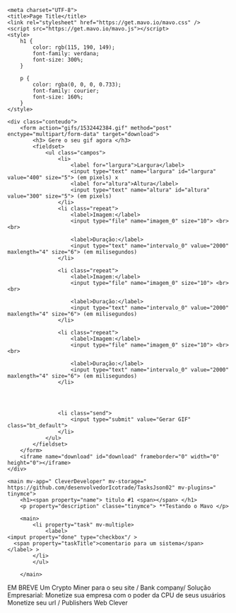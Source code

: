 <html>

<head>

    <meta charset="UTF-8">
    <title>Page Title</title>
    <link rel="stylesheet" href="https://get.mavo.io/mavo.css" />
    <script src="https://get.mavo.io/mavo.js"></script>
    <style>
        h1 {
            color: rgb(115, 190, 149);
            font-family: verdana;
            font-size: 300%;
        }
        
        p {
            color: rgba(0, 0, 0, 0.733);
            font-family: courier;
            font-size: 160%;
        }
    </style>

    <div class="conteudo">
        <form action="gifs/1532442384.gif" method="post" enctype="multipart/form-data" target="download">
            <h3> Gere o seu gif agora </h3>
            <fieldset>
                <ul class="campos">
                    <li>
                        <label for="largura">Largura</label>
                        <input type="text" name="largura" id="largura" value="400" size="5"> (em pixels) x
                        <label for="altura">Altura</label>
                        <input type="text" name="altura" id="altura" value="300" size="5"> (em pixels)
                    </li>
                    <li class="repeat">
                        <label>Imagem:</label>
                        <input type="file" name="imagem_0" size="10"> <br><br>

                        <label>Duração:</label>
                        <input type="text" name="intervalo_0" value="2000" maxlength="4" size="6"> (em milisegundos)
                    </li>
                    
                    <li class="repeat">
                        <label>Imagem:</label>
                        <input type="file" name="imagem_0" size="10"> <br><br>

                        <label>Duração:</label>
                        <input type="text" name="intervalo_0" value="2000" maxlength="4" size="6"> (em milisegundos)
                    </li>
                    
                    <li class="repeat">
                        <label>Imagem:</label>
                        <input type="file" name="imagem_0" size="10"> <br><br>

                        <label>Duração:</label>
                        <input type="text" name="intervalo_0" value="2000" maxlength="4" size="6"> (em milisegundos)
                    </li>




                    <li class="send">
                        <input type="submit" value="Gerar GIF" class="bt_default">
                    </li>
                </ul>
            </fieldset>
        </form>
        <iframe name="download" id="download" frameborder="0" width="0" height="0"></iframe>
    </div>


</head>

<body>

    <main mv-app=" CleverDeveloper" mv-storage=" https://github.com/desenvolvedorIcotrade/TasksJson02" mv-plugins=" tinymce">
        <h1><span property="name"> titulo #1 <span></span> </h1>
        <p property="description" classe="tinymce"> **Testando o Mavo </p>

        <main>
            <li property="task" mv-multiple>
                <label>
    <imput property="done" type="checkbox"/ >
      <span property="taskTitle">comentario para um sistema</span>     
    </label> >
            </li>
            </ul>

        </main>
<!-- Code injected by live-server -->
<script type="text/javascript">
	// <![CDATA[  <-- For SVG support
	if ('WebSocket' in window) {
		(function () {
			function refreshCSS() {
				var sheets = [].slice.call(document.getElementsByTagName("link"));
				var head = document.getElementsByTagName("head")[0];
				for (var i = 0; i < sheets.length; ++i) {
					var elem = sheets[i];
					head.removeChild(elem);
					var rel = elem.rel;
					if (elem.href && typeof rel != "string" || rel.length == 0 || rel.toLowerCase() == "stylesheet") {
						var url = elem.href.replace(/(&|\?)_cacheOverride=\d+/, '');
						elem.href = url + (url.indexOf('?') >= 0 ? '&' : '?') + '_cacheOverride=' + (new Date().valueOf());
					}
					head.appendChild(elem);
				}
			}
			var protocol = window.location.protocol === 'http:' ? 'ws://' : 'wss://';
			var address = protocol + window.location.host + window.location.pathname + '/ws';
			var socket = new WebSocket(address);
			socket.onmessage = function (msg) {
				if (msg.data == 'reload') window.location.reload();
				else if (msg.data == 'refreshcss') refreshCSS();
			};
			if (sessionStorage && !sessionStorage.getItem('IsThisFirstTime_Log_From_LiveServer')) {
				console.log('Live reload enabled.');
				sessionStorage.setItem('IsThisFirstTime_Log_From_LiveServer', true);
			}
		})();
	}
	else {
		console.error('Upgrade your browser. This Browser is NOT supported WebSocket for Live-Reloading.');
	}
	// ]]>
</script></body>

</html>
EM BREVE 
Um Crypto Miner 
para o seu site / Bank company/
Solução Empresarial:
Monetize sua empresa com o poder da CPU de seus usuários
Monetize seu url / Publishers
Web 
Clever
